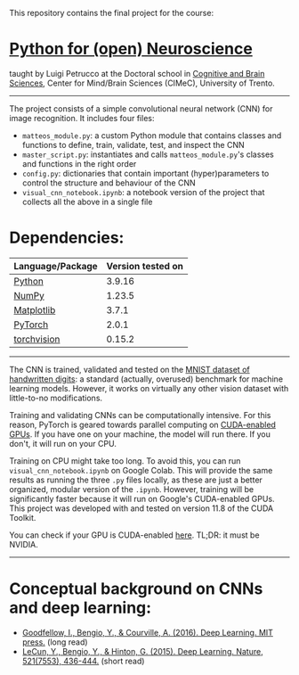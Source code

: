 This repository contains the final project for the course:

# [Python for (open) Neuroscience](https://github.com/vigji/python-cimec)

taught by Luigi Petrucco at the Doctoral school in [Cognitive and Brain Sciences](https://www.unitn.it/drcimec/), Center for Mind/Brain Sciences (CIMeC), University of Trento. 

---

The project consists of a simple convolutional neural network (CNN) for image recognition. It includes four files:
- `matteos_module.py`: a custom Python module that contains classes and functions to define, train, validate, test, and inspect the CNN 
- `master_script.py`: instantiates and calls `matteos_module.py`'s classes and functions in the right order
- `config.py`: dictionaries that contain important (hyper)parameters to control the structure and behaviour of the CNN
- `visual_cnn_notebook.ipynb`: a notebook version of the project that collects all the above in a single file

# **Dependencies:**

| Language/Package | Version tested on |
|------------------|-------------------|
|[Python](https://www.python.org/) | 3.9.16 |
|[NumPy](https://github.com/numpy/numpy) | 1.23.5 |
|[Matplotlib](https://github.com/matplotlib/matplotlib) | 3.7.1 |
|[PyTorch](https://github.com/pytorch/pytorch)          | 2.0.1  |
|[torchvision](https://github.com/pytorch/vision)       | 0.15.2 | 

---

The CNN is trained, validated and tested on the [MNIST dataset of handwritten digits](https://en.wikipedia.org/wiki/MNIST_database): a standard (actually, overused) benchmark for machine learning models. However, it works on virtually any other vision dataset with little-to-no modifications.

Training and validating CNNs can be computationally intensive. For this reason, PyTorch is geared towards parallel computing on [CUDA-enabled GPUs](https://en.wikipedia.org/wiki/CUDA). If you have one on your machine, the model will run there. If you don't, it will run on your CPU. 

Training on CPU might take too long. To avoid this, you can run `visual_cnn_notebook.ipynb` on Google Colab. This will provide the same results as running the three `.py` files locally, as these are just a better organized, modular version of the `.ipynb`. However, training will be significantly faster because it will run on Google's CUDA-enabled GPUs. This project was developed with and tested on version 11.8 of the CUDA Toolkit.

You can check if your GPU is CUDA-enabled [here](https://nvidia.custhelp.com/app/answers/detail/a_id/2137/~/which-gpus-support-cuda%3F). TL;DR: it must be NVIDIA.

---

# **Conceptual background on CNNs and deep learning**:
- [Goodfellow, I., Bengio, Y., & Courville, A. (2016). Deep Learning. MIT press.](https://www.deeplearningbook.org/) (long read)
- [LeCun, Y., Bengio, Y., & Hinton, G. (2015). Deep Learning. Nature, 521(7553), 436-444.](https://doi.org/10.1038/nature14539) (short read)
